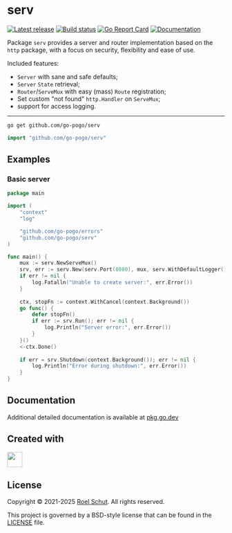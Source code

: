 serv
====
[![Latest release][latest-release-img]][latest-release-url]
[![Build status][build-status-img]][build-status-url]
[![Go Report Card][report-img]][report-url]
[![Documentation][doc-img]][doc-url]

[latest-release-img]: https://img.shields.io/github/release/go-pogo/serv.svg?label=latest

[latest-release-url]: https://github.com/go-pogo/serv/releases

[build-status-img]: https://github.com/go-pogo/serv/actions/workflows/test.yml/badge.svg

[build-status-url]: https://github.com/go-pogo/serv/actions/workflows/test.yml

[report-img]: https://goreportcard.com/badge/github.com/go-pogo/serv

[report-url]: https://goreportcard.com/report/github.com/go-pogo/serv

[doc-img]: https://godoc.org/github.com/go-pogo/serv?status.svg

[doc-url]: https://pkg.go.dev/github.com/go-pogo/serv


Package `serv` provides a server and router implementation based on the `http`
package, with a focus on security, flexibility and ease of use.

Included features:
- `Server` with sane and safe defaults;
- `Server` `State` retrieval;
- `Router`/`ServeMux` with easy (mass) `Route` registration;
- Set custom "not found" `http.Handler` on `ServeMux`;
- support for access logging.

<hr>

```sh
go get github.com/go-pogo/serv
```

```go
import "github.com/go-pogo/serv"
```


## Examples


### Basic server
```go
package main

import (
    "context"
    "log"

    "github.com/go-pogo/errors"
    "github.com/go-pogo/serv"
)

func main() {
    mux := serv.NewServeMux()
    srv, err := serv.New(serv.Port(8080), mux, serv.WithDefaultLogger())
    if err != nil {
        log.Fatalln("Unable to create server:", err.Error())
    }
    
    ctx, stopFn := context.WithCancel(context.Background())
    go func() {
        defer stopFn()
        if err := srv.Run(); err != nil {
            log.Println("Server error:", err.Error())
        }
    }()
    <-ctx.Done()
    
    if err = srv.Shutdown(context.Background()); err != nil {
        log.Println("Error during shutdown:", err.Error())
    }
}
```

## Documentation

Additional detailed documentation is available at [pkg.go.dev][doc-url]

## Created with

<a href="https://www.jetbrains.com/?from=go-pogo" target="_blank"><img src="https://resources.jetbrains.com/storage/products/company/brand/logos/GoLand_icon.png" width="35" /></a>

## License

Copyright © 2021-2025 [Roel Schut](https://roelschut.nl). All rights reserved.

This project is governed by a BSD-style license that can be found in the [LICENSE](LICENSE) file.

